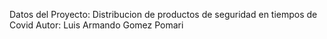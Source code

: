 Datos del Proyecto: Distribucion de productos de seguridad en tiempos de Covid
Autor: Luis Armando Gomez Pomari